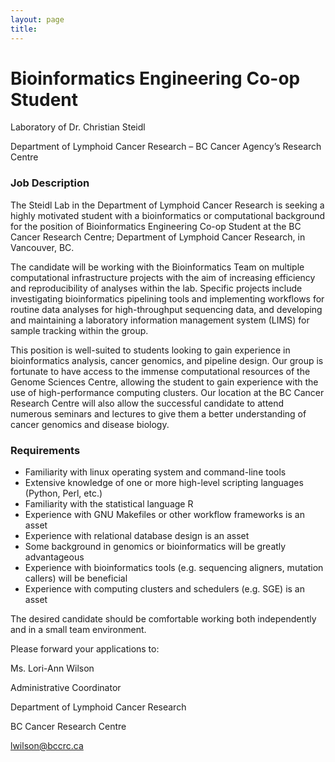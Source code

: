 ```yaml
---
layout: page
title:
---
```


# Bioinformatics Engineering Co-op Student
Laboratory of Dr. Christian Steidl

Department of Lymphoid Cancer Research – BC Cancer Agency’s Research Centre

### Job Description

The Steidl Lab in the Department of Lymphoid Cancer Research is seeking a highly motivated student with a bioinformatics or computational background for the position of Bioinformatics Engineering Co-op Student at the BC Cancer Research Centre; Department of Lymphoid Cancer Research, in Vancouver, BC.

The candidate will be working with the Bioinformatics Team on multiple computational infrastructure projects with the aim of increasing efficiency and reproducibility of analyses within the lab. Specific projects include investigating bioinformatics pipelining tools and implementing workflows for routine data analyses for high-throughput sequencing data, and developing and maintaining a laboratory information management system (LIMS) for sample tracking within the group. 

This position is well-suited to students looking to gain experience in bioinformatics analysis, cancer genomics, and pipeline design. Our group is fortunate to have access to the immense computational resources of the Genome Sciences Centre, allowing the student to gain experience with the use of high-performance computing clusters. Our location at the BC Cancer Research Centre will also allow the successful candidate to attend numerous seminars and lectures to give them a better understanding of cancer genomics and disease biology.

### Requirements

- Familiarity with linux operating system and command-line tools
- Extensive knowledge of one or more high-level scripting languages (Python, Perl, etc.)
- Familiarity with the statistical language R
- Experience with GNU Makefiles or other workflow frameworks is an asset
- Experience with relational database design is an asset
- Some background in genomics or bioinformatics will be greatly advantageous
- Experience with bioinformatics tools (e.g. sequencing aligners, mutation callers) will be beneficial
- Experience with computing clusters and schedulers (e.g. SGE) is an asset

The desired candidate should be comfortable working both independently and in a small team environment.


Please forward your applications to:

Ms. Lori-Ann Wilson

Administrative Coordinator

Department of Lymphoid Cancer Research

BC Cancer Research Centre

<lwilson@bccrc.ca>
